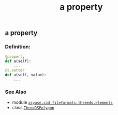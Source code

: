 ﻿---
title: a property
second_title: Aspose.CAD for Python via .NET API References
description: 
type: docs
weight: 30
url: /aspose.cad.fileformats.threeds.elements/threedspolygon/a/
is_root: false
---

## a property

### Definition:
```python
@property
def a(self):
    ...
@a.setter
def a(self, value):
    ...
```

### See Also
* module [`aspose.cad.fileformats.threeds.elements`](../../)
* class [`ThreeDSPolygon`](/cad/python-net/aspose.cad.fileformats.threeds.elements/threedspolygon)
